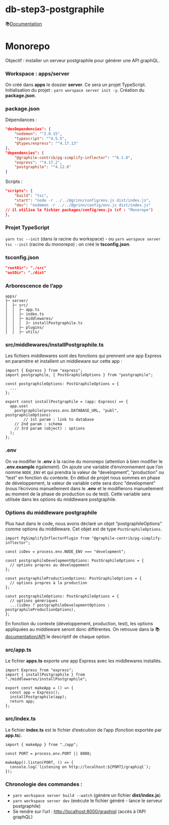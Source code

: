 # db-step3-postgraphile

📚[Documentation](https://www.graphile.org/postgraphile/usage-library/)

# Monorepo

Objectif : installer un serveur postgraphile pour générer une API graphQL.

### Workspace : apps/server

On créé dans **apps** le dossier **server**. Ce sera un projet TypeScript. Initialisation du projet : `yarn worspace server init -y`. Création du **package.json**.

### package.json

Dépendances :

```json
"devDependencies": {
    "nodemon": "^2.0.15",
    "typescript": "^4.5.5",
    "@types/express": "^4.17.13"
},
"dependencies": {
    "@graphile-contrib/pg-simplify-inflector": "^6.1.0",
    "express": "^4.17.2",
    "postgraphile": "^4.12.8"
}
```

Scripts :

```json
"scripts": {
    "build": "tsc",
    "start": "node -r ../../@grinn/config/env.js dist/index.js",
    "dev": "nodemon -r ../../@grinn/config/env.js dist/index.js"
// il utilise le fichier packages/config/env.js (cf : "Monorepo")
},
```

### Projet TypeScript

`yarn tsc --init` (dans la racine du workspace) - ou `yarn worspace server tsc --init` (racine du monorepo) : on créé le **tsconfig.json**.

### tsconfig.json

```json
"rootDir": "./src"
"outDir": "./dist"
```

### Arborescence de l’app

```
apps/
├─ server/
│  ├─ src/
│  │  ├─ app.ts
│  │  ├─ index.ts
│  │  ├─ middlewares/
│  │  │  ├─ installPostgraphile.ts
│  │  ├─ plugins/
│  │  ├─ utils/
```

### src/middlewares/installPostgraphile.ts

Les fichiers middlewares sont des fonctions qui prennent une app Express en paramètre et installent un middleware sur cette app :

```tsx
import { Express } from "express";
import postgraphile, { PostGraphileOptions } from "postgraphile";

const postgraphileOptions: PostGraphileOptions = {
  ...
};

export const installPostgraphile = (app: Express) => {
  app.use(
    postgraphile(process.env.DATABASE_URL, "publ", postgraphileOptions)
		// 1st param : link to database
    // 2nd param : schema
    // 3rd param (object) : options
  );
};
```

### .env

On va modifier le **.env** à la racine du monorepo (attention à bien modifier le **.env.example** également). On ajoute une variable d’environnement que l’on nomme `NODE_ENV` et qui prendra la valeur de “development”, “production” ou “test” en fonction du contexte.
En début de projet nous sommes en phase de développement, la valeur de variable cette sera donc “development” (nous l’écrivons manuellement dans le **.env** et le modifierons manuellement au moment de la phase de production ou de test).
Cette variable sera utilisée dans les options du middleware postgraphile.

### Options du middleware postgraphile

Plus haut dans le code, nous avons déclaré un objet “postgraphileOptions” comme options du middleware. Cet objet est de type `PostGraphileOptions`.

```tsx
import PgSimplifyInflectorPlugin from "@graphile-contrib/pg-simplify-inflector";

const isDev = process.env.NODE_ENV === "development";

const postgraphileDevelopmentOptions: PostGraphileOptions = {
  // options propres au développement
};

const postgraphileProductionOptions: PostGraphileOptions = {
  // options propres à la production
};

const postgraphileOptions: PostGraphileOptions = {
  // options génériques
  ...(isDev ? postgraphileDevelopmentOptions : postgraphileProductionOptions),
};
```

En fonction du contexte (développement, production, test), les options appliquées au middleware seront donc différentes.
On retrouve dans la 📚[documentation/API](https://www.graphile.org/postgraphile/usage-library/#api-postgraphilepgconfig-schemaname-options) le descriptif de chaque option.

### src/app.ts

Le fichier **apps.ts** exporte une app Express avec les middlewares installés.

```tsx
import Express from "express";
import { installPostgraphile } from "./middlewares/installPostgraphile";

export const makeApp = () => {
  const app = Express();
  installPostgraphile(app);
  return app;
};
```

### src/index.ts

Le fichier **index.ts** est le fichier d’exécution de l’app (fonction exportée par **app.ts**).

```tsx
import { makeApp } from "./app";

const PORT = process.env.PORT || 8000;

makeApp().listen(PORT, () => {
  console.log(`listening on http://localhost:${PORT}/graphiql`);
});
```

### Chronologie des commandes :

- `yarn workspace server build --watch` (génère un fichier **dist/index.js**)
- `yarn workspace server dev` (exécute le fichier généré - lance le serveur postgraphile)
- Se rendre sur l’url : [http://localhost:8000/graphiql](http://localhost:8000/graphiql) (accès à l’API graphQL)
